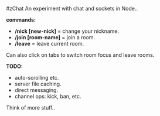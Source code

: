 #zChat
An experiment with chat and sockets in Node..

**commands:**
+ **/nick [new-nick]** = change your nickname.
+ **/join [room-name]** = join a room.
+ **/leave** = leave current room.

Can also click on tabs to switch room focus and leave rooms.

**TODO:**
+ auto-scrolling etc.
+ server file caching.
+ direct messaging.
+ channel ops: kick, ban, etc.

Think of more stuff..
